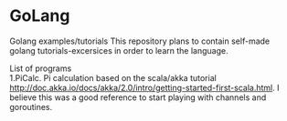 # GoLang
Golang examples/tutorials
This repository plans to contain self-made golang tutorials-excersices in order to learn the language.

List of programs<br>
1.PiCalc. Pi calculation based on the scala/akka tutorial http://doc.akka.io/docs/akka/2.0/intro/getting-started-first-scala.html.
I believe this was a good reference to start playing with channels and goroutines.


